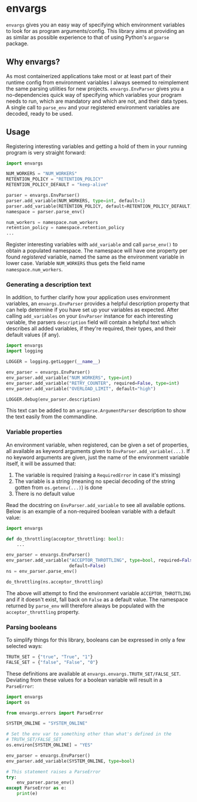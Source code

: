 # envargs

`envargs` gives you an easy way of specifying which environment variables to
look for as program arguments/config. This library aims at providing an as 
similar as possible experience to that of using Python's `argparse` package.

## Why envargs?
As most containerized applications take most or at least part of their 
runtime config from environment variables I always seemed to reimplement the 
same parsing utilities for new projects. `envargs.EnvParser` gives you a 
no-dependencies quick way of specifying which variables your program needs 
to run, which are mandatory and which are not, and their data types. A 
single call to `parse_env` and your registered environment variables are 
decoded, ready to be used.

## Usage
Registering interesting variables and getting a hold of them in your running
program is very straight forward:
```python
import envargs

NUM_WORKERS = "NUM_WORKERS"
RETENTION_POLICY = "RETENTION_POLICY"
RETENTION_POLICY_DEFAULT = "keep-alive"

parser = envargs.EnvParser()
parser.add_variable(NUM_WORKERS, type=int, default=1)
parser.add_variable(RETENTION_POLICY, default=RETENTION_POLICY_DEFAULT)
namespace = parser.parse_env()

num_workers = namespace.num_workers
retention_policy = namespace.retention_policy
...
```
Register interesting variables with `add_variable` and call `parse_env()` to 
obtain a populated namespace. The namespace will have one property per found 
*registered* variable, named the same as the environment variable in lower 
case. Variable `NUM_WORKERS` thus gets the field name `namespace.num_workers`.

### Generating a description text
In addition, to further clarify how your 
application uses environment variables, an `envargs.EnvParser` provides a 
helpful description property that can help determine if you have set up your 
variables as expected. After calling `add_variables` on your `EnvParser` 
instance for each interesting variable, the parsers `description` field will 
contain a helpful text which describes all added variables, if they're 
required, their types, and their default values (if any).

```python
import envargs
import logging

LOGGER = logging.getLogger(__name__)

env_parser = envargs.EnvParser()
env_parser.add_variable("NUM_WORKERS", type=int)
env_parser.add_variable("RETRY_COUNTER", required=False, type=int)
env_parser.add_variable("OVERLOAD_LIMIT", default="high")

LOGGER.debug(env_parser.description)
```
This text can be added to an `argparse.ArgumentParser` description to show 
the text easily from the commandline.

### Variable properties
An environment variable, when registered, can be given a set of properties, 
all available as keyword arguments given to `EnvParser.add_variable(...)`. 
If no keyword arguments are given, just the name of the environment variable 
itself, it will be assumed that:
1. The variable is required (raising a `RequiredError` in case it's missing)
2. The variable is a string (meaning no special decoding of the string 
   gotten from `os.getenv(...)`) is done
3. There is no default value

Read the docstring on `EnvParser.add_variable` to see all available options. 
Below is an example of a non-required boolean variable with a default value:

```python
import envargs

def do_throttling(acceptor_throttling: bool):
    ...

env_parser = envargs.EnvParser()
env_parser.add_variable("ACCEPTOR_THROTTLING", type=bool, required=False, 
                        default=False)
ns = env_parser.parse_env()

do_throttling(ns.acceptor_throttling)
```
The above will attempt to find the environment variable 
`ACCEPTOR_THROTTLING` and if it doesn't exist, fall back on `False` as a 
default value. The namespace returned by `parse_env` will therefore always 
be populated with the `acceptor_throttling` property.

### Parsing booleans
To simplify things for this library, booleans can be expressed in only a few 
selected ways:
```python
TRUTH_SET = {"true", "True", "1"}
FALSE_SET = {"false", "False", "0"}
```
These definitions are available at `envargs.envargs.TRUTH_SET/FALSE_SET`. 
Deviating from these values for a boolean variable will result in a 
`ParseError`:

```python
import envargs
import os

from envargs.errors import ParseError

SYSTEM_ONLINE = "SYSTEM_ONLINE"

# Set the env var to something other than what's defined in the 
# TRUTH_SET/FALSE_SET
os.environ[SYSTEM_ONLINE] = "YES"

env_parser = envargs.EnvParser()
env_parser.add_variable(SYSTEM_ONLINE, type=bool)

# This statement raises a ParseError
try:
    env_parser.parse_env()
except ParseError as e:
    print(e)
```
